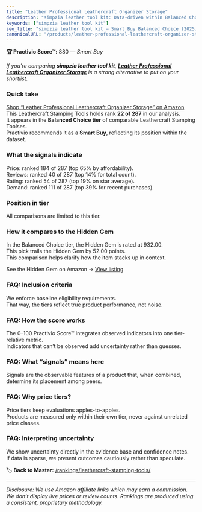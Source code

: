 ```yaml
---
title: "Leather Professional Leathercraft Organizer Storage"
description: "simpzia leather tool kit: Data-driven within Balanced Choice ranking using the Practivio Score™. Positioned by quality, value, demand, findability, momentum."
keywords: ["simpzia leather tool kit"]
seo_title: "simpzia leather tool kit — Smart Buy Balanced Choice (2025)"
canonicalURL: "/products/leather-professional-leathercraft-organizer-storage-B08JCRRFQD/"
---
```


**🏆 Practivio Score™:** 880 — _Smart Buy_


*If you're comparing **simpzia leather tool kit**, **[Leather Professional Leathercraft Organizer Storage](https://www.amazon.com/dp/B08JCRRFQD?tag=practivio-20)** is a strong alternative to put on your shortlist.*
### Quick take
[Shop “Leather Professional Leathercraft Organizer Storage” on Amazon](https://www.amazon.com/dp/B08JCRRFQD?tag=practivio-20)
This Leathercraft Stamping Tools holds rank **22 of 287** in our analysis.  
It appears in the **Balanced Choice tier** of comparable Leathercraft Stamping Toolses.  
Practivio recommends it as a **Smart Buy**, reflecting its position within the dataset.

### What the signals indicate
Price: ranked 184 of 287 (top 65% by affordability).  
Reviews: ranked 40 of 287 (top 14% for total count).  
Rating: ranked 54 of 287 (top 19% on star average).  
Demand: ranked 111 of 287 (top 39% for recent purchases).

### Position in tier
All comparisons are limited to this tier.

### How it compares to the Hidden Gem
In the Balanced Choice tier, the Hidden Gem is rated at 932.00.  
This pick trails the Hidden Gem by 52.00 points.  
This comparison helps clarify how the item stacks up in context.  

See the Hidden Gem on Amazon → [View listing](https://www.amazon.com/dp/B09VBWYHQY?tag=practivio-20)

### FAQ: Inclusion criteria
We enforce baseline eligibility requirements.  
That way, the tiers reflect true product performance, not noise.

### FAQ: How the score works
The 0–100 Practivio Score™ integrates observed indicators into one tier-relative metric.  
Indicators that can’t be observed add uncertainty rather than guesses.

### FAQ: What “signals” means here
Signals are the observable features of a product that, when combined, determine its placement among peers.

### FAQ: Why price tiers?
Price tiers keep evaluations apples-to-apples.  
Products are measured only within their own tier, never against unrelated price classes.

### FAQ: Interpreting uncertainty
We show uncertainty directly in the evidence base and confidence notes.  
If data is sparse, we present outcomes cautiously rather than speculate.


🏷️ **Back to Master:** [/rankings/leathercraft-stamping-tools/](/rankings/leathercraft-stamping-tools/)

---
_Disclosure: We use Amazon affiliate links which may earn a commission. We don’t display live prices or review counts. Rankings are produced using a consistent, proprietary methodology._
